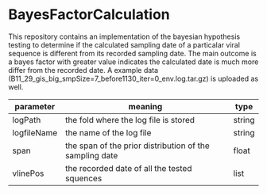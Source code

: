 # BayesFactorCalculation
This repository contains an implementation of the bayesian hypothesis testing to determine if the calculated sampling date of a particalar viral sequence is different from its recorded sampling date.
The main outcome is a bayes factor with greater value indicates the calculated date is much more differ from the recorded date.
A example data (B11_29_gis_big_smpSize=7_before1130_iter=0_env.log.tar.gz) is uploaded as well. 

parameter	| meaning	| type
--------- |---------|  -------  
logPath	  | the fold where the log file is stored    | string
logfileName| the name of the log file |  string
span      | the span of the prior distribution of the sampling date | float
vlinePos  | the recorded date of all the tested squences | list




